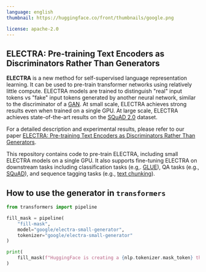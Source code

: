 ```yaml
---
language: english
thumbnail: https://huggingface.co/front/thumbnails/google.png

license: apache-2.0
---
```


## ELECTRA: Pre-training Text Encoders as Discriminators Rather Than Generators

**ELECTRA** is a new method for self-supervised language representation learning. It can be used to pre-train transformer networks using relatively little compute. ELECTRA models are trained to distinguish "real" input tokens vs "fake" input tokens generated by another neural network, similar to the discriminator of a [GAN](https://arxiv.org/pdf/1406.2661.pdf). At small scale, ELECTRA achieves strong results even when trained on a single GPU. At large scale, ELECTRA achieves state-of-the-art results on the [SQuAD 2.0](https://rajpurkar.github.io/SQuAD-explorer/) dataset.

For a detailed description and experimental results, please refer to our paper [ELECTRA: Pre-training Text Encoders as Discriminators Rather Than Generators](https://openreview.net/pdf?id=r1xMH1BtvB).

This repository contains code to pre-train ELECTRA, including small ELECTRA models on a single GPU. It also supports fine-tuning ELECTRA on downstream tasks including classification tasks (e.g,. [GLUE](https://gluebenchmark.com/)), QA tasks (e.g., [SQuAD](https://rajpurkar.github.io/SQuAD-explorer/)), and sequence tagging tasks (e.g., [text chunking](https://www.clips.uantwerpen.be/conll2000/chunking/)).

## How to use the generator in `transformers`

```python
from transformers import pipeline

fill_mask = pipeline(
	"fill-mask",
	model="google/electra-small-generator",
	tokenizer="google/electra-small-generator"
)

print(
	fill_mask(f"HuggingFace is creating a {nlp.tokenizer.mask_token} that the community uses to solve NLP tasks.")
)

```
